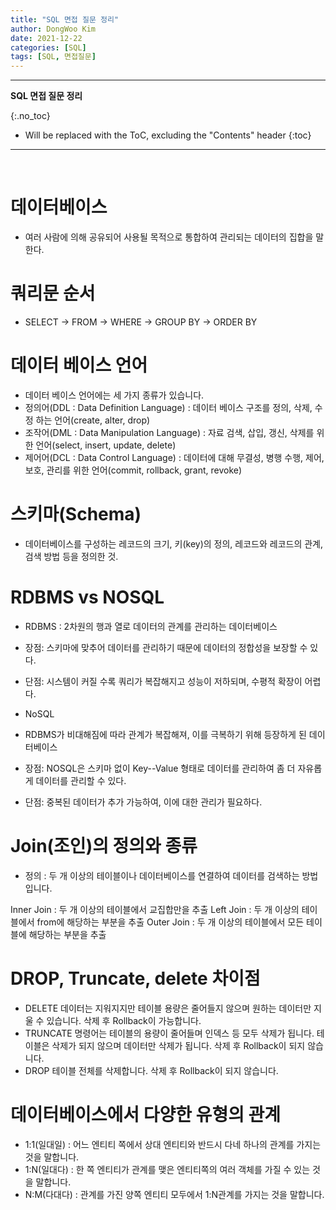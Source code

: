 ```yaml
---
title: "SQL 면접 질문 정리"
author: DongWoo Kim
date: 2021-12-22
categories: [SQL]
tags: [SQL, 면접질문]
---
```


---

**SQL 면접 질문 정리**

{:.no_toc}

* Will be replaced with the ToC, excluding the "Contents" header
{:toc}

---

<br/>

# **데이터베이스**

- 여러 사람에 의해 공유되어 사용될 목적으로 통합하여 관리되는 데이터의 집합을 말한다.

# **쿼리문 순서**

- SELECT -> FROM -> WHERE -> GROUP BY -> ORDER BY

# **데이터 베이스 언어**

- 데이터 베이스 언어에는 세 가지 종류가 있습니다.
- 정의어(DDL : Data Definition Language) : 데이터 베이스 구조를 정의, 삭제, 수정 하는 언어(create, alter, drop)
- 조작어(DML : Data Manipulation Language) : 자료 검색, 삽입, 갱신, 삭제를 위한 언어(select, insert, update, delete)
- 제어어(DCL : Data Control Language) : 데이터에 대해 무결성, 병행 수행, 제어, 보호, 관리를 위한 언어(commit, rollback, grant, revoke)

# **스키마(Schema)**

- 데이터베이스를 구성하는 레코드의 크기, 키(key)의 정의, 레코드와 레코드의 관계, 검색 방법 등을 정의한 것.

# **RDBMS vs NOSQL**

- RDBMS : 2차원의 행과 열로 데이터의 관계를 관리하는 데이터베이스
- 장점: 스키마에 맞추어 데이터를 관리하기 때문에 데이터의 정합성을 보장할 수 있다.
- 단점: 시스템이 커질 수록 쿼리가 복잡해지고 성능이 저하되며, 수평적 확장이 어렵다.

- NoSQL
- RDBMS가 비대해짐에 따라 관계가 복잡해져, 이를 극복하기 위해 등장하게 된 데이터베이스
- 장점: NOSQL은 스키마 없이 Key--Value 형태로 데이터를 관리하여 좀 더 자유롭게 데이터를 관리할 수 있다.
- 단점: 중복된 데이터가 추가 가능하여, 이에 대한 관리가 필요하다.

# **Join(조인)의 정의와 종류**

- 정의 : 두 개 이상의 테이블이나 데이터베이스를 연결하여 데이터를 검색하는 방법 입니다.

Inner Join : 두 개 이상의 테이블에서 교집합만을 추출
Left Join : 두 개 이상의 테이블에서 from에 해당하는 부분을 추출
Outer Join : 두 개 이상의 테이블에서 모든 테이블에 해당하는 부분을 추출

# **DROP, Truncate, delete 차이점**

- DELETE 데이터는 지워지지만 테이블 용량은 줄어들지 않으며 원하는 데이터만 지울 수 있습니다. 삭제 후 Rollback이 가능합니다.
- TRUNCATE 명령어는 테이블의 용량이 줄어들며 인덱스 등 모두 삭제가 됩니다. 테이블은 삭제가 되지 않으며 데이터만 삭제가 됩니다.
  삭제 후 Rollback이 되지 않습니다.
- DROP 테이블 전체를 삭제합니다. 삭제 후 Rollback이 되지 않습니다.


# **데이터베이스에서 다양한 유형의 관계**

- 1:1(일대일) : 어느 엔티티 쪽에서 상대 엔티티와 반드시 다네 하나의 관계를 가지는것을 말합니다.
- 1:N(일대다) : 한 쪽 엔티티가 관계를 맺은 엔티티쪽의 여러 객체를 가질 수 있는 것을 말합니다.
- N:M(다대다) : 관계를 가진 양쪽 엔티티 모두에서 1:N관계를 가지는 것을 말합니다.

